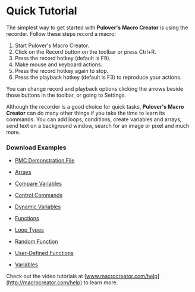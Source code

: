 ﻿# Quick Tutorial

The simplest way to get started with **Pulover's Macro Creator** is using the recorder. Follow these steps record a macro:

1. Start Pulover's Macro Creator.
2. Click on the Record button on the toolbar or press Ctrl+R.
3. Press the record hotkey (default is F9).
4. Make mouse and keyboard actions.
5. Press the record hotkey again to stop.
6. Press the playback hotkey (default is F3) to reproduce your actions.

You can change record and playback options clicking the arrows beside those buttons in the toolbar, or going to Settings.

Although the recorder is a good choice for quick tasks, **Pulover's Macro Creator** can do many other things if you take the time to learn its commands. You can add loops, conditions, create variables and arrays, send text on a background window, search for an image or pixel and much more.

### Download Examples

* [PMC Demonstration File](Examples/Demo.pmc)

* [Arrays](Examples/Arrays.pmc)
* [Compare Variables](Examples/CompareVars.pmc)
* [Control Commands](Examples/ControlCmd.pmc)
* [Dynamic Variables](Examples/DynamicVars.pmc)
* [Functions](Examples/Functions.pmc)
* [Loop Types](Examples/LoopTypes.pmc)
* [Random Function](Examples/RandomFunction.pmc)
* [User-Defined Functions](Examples/UserFunctions.pmc)
* [Variables](Examples/Variables.pmc)

Check out the video tutorials at [www.macrocreator.com/help](http://macrocreator.com/help) to learn more.